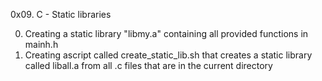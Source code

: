 0x09. C - Static libraries

0. Creating a static library "libmy.a" containing all provided functions in mainh.h
1. Creating ascript called create_static_lib.sh that creates a static library called liball.a from all .c files that are in the current directory
